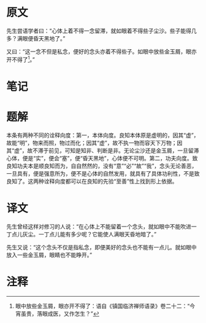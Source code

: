 # 原文
先生尝语学者曰：“心体上着不得一念留滞，就如眼着不得些子尘沙。些子能得几多？满眼便昏天黑地了。”

又曰：“这一念不但是私念，便好的念头亦着不得些子。如眼中放些金玉屑，眼亦开不得了[^1]。”
# 笔记

# 题解
本条有两种不同的诠释向度：第一，本体向度。良知本体原是虚明的，因其“虚”，故能“明”，物来而照，物过而化；因其“虚”，故不执一物而容天下万物；因其“虚”，故不滞于前见，可知是知非、判断是非。无论尘沙还是金玉屑，一旦留滞心体，便是“实”，便会“塞”，便“昏天黑地”，心体便不可明。第二，功夫向度。致良知功夫本是顺良知而为，自自然然的，没有“意”“必”“故”“我”，念头无论善恶，一旦具有，便是强意所为，便不是心体的自然发用，就具有了具体功利性，不是致良知了。这两种诠释向度都可以在良知的先验“至善”性上找到形上依据。
# 译文
先生曾经这样对修习的人说：“在心体上不能留着一个念头，就如眼中不能吹进一丁点儿灰尘。一丁点儿能有多少呢？它能使人满眼天昏地暗了。”

先生又说：“这个念头不仅是指私念，即便美好的念头也不能有一点儿。就如眼中放入一些金玉屑，眼睛也不能睁开。”
# 注释

[^1]: 眼中放些金玉屑，眼亦开不得了：语自《镇国临济禅师语录》卷二十二：“今宵虽贵，落眼成医，又作怎生？”